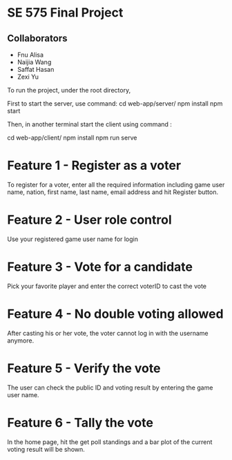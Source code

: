 # SE 575 Final Project
## Collaborators
- Fnu Alisa
- Naijia Wang
- Saffat Hasan
- Zexi Yu

To run the project, under the root directory,

First to start the server, use command:
cd web-app/server/
npm install
npm start

Then, in another terminal start the client using command :

cd web-app/client/
npm install
npm run serve


# Feature 1 - Register as a voter

To register for a voter, enter all the required information including game user name, nation, first name, last name, email address and hit Register button.

# Feature 2 - User role control
Use your registered game user name for login

# Feature 3 - Vote for a candidate
Pick your favorite player and enter the correct voterID to cast the vote

# Feature 4 - No double voting allowed
After casting his or her vote, the voter cannot log in with the username anymore.

# Feature 5 - Verify the vote
The user can check the public ID and voting result by entering the game user name.

# Feature 6 - Tally the vote
In the home page, hit the get poll standings and a bar plot of the current voting result will be shown.
